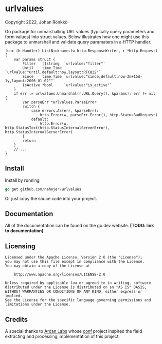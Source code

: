# urlvalues

Copyright 2022, Johan Rönkkö

Go package for unmarshalling URL values (typically query parameters and form values) 
into struct values. Below illustrates how one might use this package to unmarshall and validate 
query paramaters in a HTTP handler.

```
func (h Handler) ListNicknames(w http.ResponseWriter, r *http.Request) {
	var params struct {
		Filter   []string  `urlvalue:"filter"`
		Until    time.Time `urlvalue:"until,default:now,layout:RFC822"`
		Since    time.Time `urlvalue:"since,default:now-3m+15d-1y,layout:2006-01-02""`
		IsActive *bool     `urlvalue:"is_active"`
	}
	if err := urlvalues.Unmarshal(r.URL.Query(), &params); err != nil {
		var parseErr *urlvalues.ParseError
		switch {
			case errors.As(err, &parseErr):
				http.Error(w, parseErr.Error(), http.StatusBadRequest)
			default:
				http.Error(w, http.StatusText(http.StatusInternalServerError), http.StatusInternalServerError)
		}
		return
	}
	// ...
}
```

## Install 
Install by running 

```go 
go get github.com/nahojer/urlvalues
```

Or just copy the souce code into your project.

## Documentation

All of the documentation can be found on the go.dev website. **[TODO: link to documentation]**

## Licensing

```
Licensed under the Apache License, Version 2.0 (the "License");
you may not use this file except in compliance with the License.
You may obtain a copy of the License at

    http://www.apache.org/licenses/LICENSE-2.0

Unless required by applicable law or agreed to in writing, software
distributed under the License is distributed on an "AS IS" BASIS,
WITHOUT WARRANTIES OR CONDITIONS OF ANY KIND, either express or implied.
See the License for the specific language governing permissions and
limitations under the License.
```

## Credits

A special thanks to [Ardan Labs](www.ardanlabs.com) whose [conf](https://github.com/ardanlabs/conf) 
project inspired the field extracting and processing implementation of this project.
